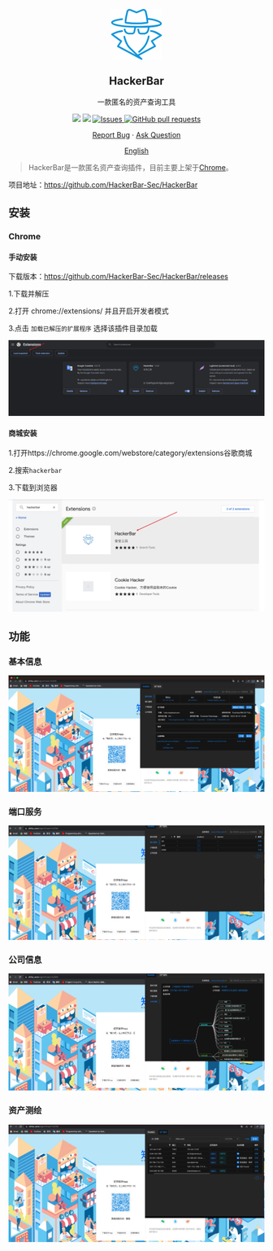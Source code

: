 <p align="center">
 <img width="100px" src="img/icon.png" align="center" alt=“HackerBar” />
 <h2 align="center">HackerBar</h2>
 <p align="center">一款匿名的资产查询工具</p>
</p>
  <p align="center">
<img src="https://img.shields.io/github/v/release/HackerBar-Sec/HackerBar?color=0088ff" />
<img src="https://img.shields.io/chrome-web-store/rating-count/fplaffnjgbolllofijjpoebjgbilgkef">
    <a href="https://github.com/HackerBar-Sec/HackerBar/issues">
      <img alt="Issues" src="https://img.shields.io/github/issues/HackerBar-Sec/HackerBar?color=0088ff" />
    </a>
    <a href="https://github.com/HackerBar-Sec/HackerBar/pulls">
      <img alt="GitHub pull requests" src="https://img.shields.io/github/issues-pr/HackerBar-Sec/HackerBar?color=0088ff" />
    </a>
    <br />
 </p>

  <p align="center">
    <a href="https://github.com/HackerBar-Sec/HackerBar/issues/new/choose">Report Bug</a>
    ·
    <a href="https://github.com/HackerBar-Sec/HackerBar/discussions">Ask Question</a>
  </p>
  <p align="center">
    <a href="/docs/readme_en.md">English</a>
    </p>
</p>

> HackerBar是一款匿名资产查询插件，目前主要上架于[Chrome](https://www.google.com/chrome/)。

项目地址：https://github.com/HackerBar-Sec/HackerBar

## 安装

### Chrome

#### 手动安装

下载版本：https://github.com/HackerBar-Sec/HackerBar/releases

1.下载并解压

2.打开 chrome://extensions/ 并且开启开发者模式

3.点击 `加载已解压的扩展程序` 选择该插件目录加载

![image1](img/image1.jpg)

#### 商城安装

1.打开https://chrome.google.com/webstore/category/extensions谷歌商城

2.搜索`hackerbar`

3.下载到浏览器

![image2](img/image2.jpg)

## 功能

### 基本信息

![image3](img/image3.jpg)

### 端口服务
![image4](img/image4.jpg)

### 公司信息
![image5](img/image5.jpg)

### 资产测绘

![image6](img/image6.jpg)
